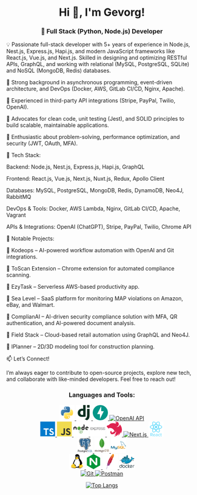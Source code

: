 <h1 align="center">Hi 👋, I'm Gevorg!</h1>
<h3 align="center">🚀  Full Stack (Python, Node.js) Developer</h3>

💡 Passionate full-stack developer with 5+ years of experience in Node.js, Nest.js, Express.js, Hapi.js, and modern JavaScript frameworks like React.js, Vue.js, and Next.js. Skilled in designing and optimizing RESTful APIs, GraphQL, and working with relational (MySQL, PostgreSQL, SQLite) and NoSQL (MongoDB, Redis) databases.


🔹 Strong background in asynchronous programming, event-driven architecture, and DevOps (Docker, AWS, GitLab CI/CD, Nginx, Apache).

🔹 Experienced in third-party API integrations (Stripe, PayPal, Twilio, OpenAI).

🔹 Advocates for clean code, unit testing (Jest), and SOLID principles to build scalable, maintainable applications.

🔹 Enthusiastic about problem-solving, performance optimization, and security (JWT, OAuth, MFA).


📌 Tech Stack:

Backend: Node.js, Nest.js, Express.js, Hapi.js, GraphQL

Frontend: React.js, Vue.js, Next.js, Nuxt.js, Redux, Apollo Client

Databases: MySQL, PostgreSQL, MongoDB, Redis, DynamoDB, Neo4J, RabbitMQ

DevOps & Tools: Docker, AWS Lambda, Nginx, GitLab CI/CD, Apache, Vagrant

APIs & Integrations: OpenAI (ChatGPT), Stripe, PayPal, Twilio, Chrome API


💼 Notable Projects:

🔹 Kodeops – AI-powered workflow automation with OpenAI and Git integrations.

🔹 ToScan Extension – Chrome extension for automated compliance scanning.

🔹 EzyTask – Serverless AWS-based productivity app.

🔹 Sea Level – SaaS platform for monitoring MAP violations on Amazon, eBay, and Walmart.

🔹 ComplianAI – AI-driven security compliance solution with MFA, QR authentication, and AI-powered document analysis.

🔹 Field Stack – Cloud-based retail automation using GraphQL and Neo4J.

🔹 IPlanner – 2D/3D modeling tool for construction planning.


📫 Let’s Connect!

I’m always eager to contribute to open-source projects, explore new tech, and collaborate with like-minded developers. Feel free to reach out!


<h3 align="center">Languages and Tools:</h3>
<div align="center">
<p align="center">   <a href="https://www.python.org" target="_blank" rel="noreferrer">
    <img src="https://raw.githubusercontent.com/devicons/devicon/master/icons/python/python-original.svg" alt="Python" width="40" height="40"/>
  </a>
  <!-- Django -->
  <a href="https://www.djangoproject.com/" target="_blank" rel="noreferrer">
    <img src="https://raw.githubusercontent.com/devicons/devicon/refs/heads/master/icons/django/django-plain.svg" alt="Django" width="40" height="40"/>
  </a>
  <!-- FastAPI -->
  <a href="https://fastapi.tiangolo.com/" target="_blank" rel="noreferrer">
    <img src="https://raw.githubusercontent.com/devicons/devicon/refs/heads/master/icons/fastapi/fastapi-original.svg" alt="FastAPI" width="40" height="40"/>
  </a>
  <!-- OpenAI API -->
  <a href="https://openai.com/api/" target="_blank" rel="noreferrer">
    <img src="https://static.vecteezy.com/system/resources/previews/022/227/364/non_2x/openai-chatgpt-logo-icon-free-png.png" alt="OpenAI API" width="40" height="40"/>
  </a><br>
  <!-- TypeScript -->
  <a href="https://www.typescriptlang.org/" target="_blank" rel="noreferrer">
    <img src="https://raw.githubusercontent.com/devicons/devicon/master/icons/typescript/typescript-original.svg" alt="TypeScript" width="40" height="40"/>
  </a>
  <!-- JavaScript -->
  <a href="https://developer.mozilla.org/en-US/docs/Web/JavaScript" target="_blank" rel="noreferrer">
    <img src="https://raw.githubusercontent.com/devicons/devicon/master/icons/javascript/javascript-original.svg" alt="JavaScript" width="40" height="40"/>
  </a>
  <!-- Node.js -->
  <a href="https://nodejs.org" target="_blank" rel="noreferrer">
    <img src="https://raw.githubusercontent.com/devicons/devicon/master/icons/nodejs/nodejs-original-wordmark.svg" alt="Node.js" width="40" height="40"/>
  </a>
    <!-- Express -->
  <a href="https://expressjs.com" target="_blank" rel="noreferrer">
    <img src="https://raw.githubusercontent.com/devicons/devicon/master/icons/express/express-original-wordmark.svg" alt="Express" width="40" height="40"/>
  </a>
    <!-- NestJS -->
  <a href="https://nestjs.com/" target="_blank" rel="noreferrer">
    <img src="https://raw.githubusercontent.com/devicons/devicon/refs/heads/master/icons/nestjs/nestjs-original.svg" alt="NestJS" width="40" height="40"/>
  </a>  
  <!-- Next.js -->
  <a href="https://nextjs.org/" target="_blank" rel="noreferrer">
    <img src="https://cdn.worldvectorlogo.com/logos/nextjs-2.svg" alt="Next.js" width="40" height="40"/>
  </a>
    <!-- React -->
  <a href="https://reactjs.org/" target="_blank" rel="noreferrer">
    <img src="https://raw.githubusercontent.com/devicons/devicon/master/icons/react/react-original-wordmark.svg" alt="React" width="40" height="40"/>
  </a><br>
  <!-- PostgreSQL -->
  <a href="https://www.postgresql.org" target="_blank" rel="noreferrer">
    <img src="https://raw.githubusercontent.com/devicons/devicon/master/icons/postgresql/postgresql-original-wordmark.svg" alt="PostgreSQL" width="40" height="40"/>
  </a>
  <!-- MongoDB -->
  <a href="https://www.mongodb.com/" target="_blank" rel="noreferrer">
    <img src="https://raw.githubusercontent.com/devicons/devicon/master/icons/mongodb/mongodb-original-wordmark.svg" alt="MongoDB" width="40" height="40"/>
  </a>
  <!-- MySQL -->
  <a href="https://www.mysql.com/" target="_blank" rel="noreferrer">
    <img src="https://raw.githubusercontent.com/devicons/devicon/master/icons/mysql/mysql-original-wordmark.svg" alt="MySQL" width="40" height="40"/>
  </a><br>
  <!-- Linux -->
  <a href="https://www.linux.org/" target="_blank" rel="noreferrer">
    <img src="https://raw.githubusercontent.com/devicons/devicon/master/icons/linux/linux-original.svg" alt="Linux" width="40" height="40"/>
  </a>
  <!-- NGINX -->
  <a href="https://www.nginx.com" target="_blank" rel="noreferrer">
    <img src="https://raw.githubusercontent.com/devicons/devicon/master/icons/nginx/nginx-original.svg" alt="NGINX" width="40" height="40"/>
  </a>
  <!-- Apache -->
  <a href="https://httpd.apache.org" target="_blank" rel="noreferrer">
    <img src="https://raw.githubusercontent.com/devicons/devicon/refs/heads/master/icons/apache/apache-original.svg" alt="Apache2" width="40" height="40"/>
  </a>
  <!-- Docker -->
  <a href="https://www.docker.com/" target="_blank" rel="noreferrer">
    <img src="https://raw.githubusercontent.com/devicons/devicon/master/icons/docker/docker-original-wordmark.svg" alt="Docker" width="40" height="40"/>
  </a><br>
  <!-- Git -->
  <a href="https://git-scm.com/" target="_blank" rel="noreferrer">
    <img src="https://www.vectorlogo.zone/logos/git-scm/git-scm-icon.svg" alt="Git" width="40" height="40"/>
  </a>
  <!-- Postman -->
  <a href="https://postman.com" target="_blank" rel="noreferrer">
    <img src="https://www.vectorlogo.zone/logos/getpostman/getpostman-icon.svg" alt="Postman" width="40" height="40"/>
  </a>
</p>
    
[![Top Langs](https://github-readme-stats.vercel.app/api/top-langs/?username=gevorggasparyan&layout=compact)](https://github.com/anuraghazra/github-readme-stats)

</div>
